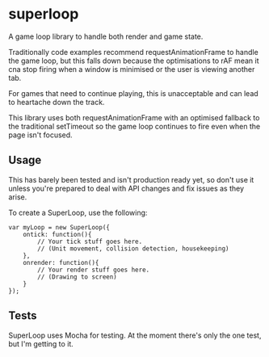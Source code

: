superloop
=========

A game loop library to handle both render and game state.

Traditionally code examples recommend requestAnimationFrame to handle the game
loop, but this falls down because the optimisations to rAF mean it cna stop
firing when a window is minimised or the user is viewing another tab.

For games that need to continue playing, this is unacceptable and can lead to
heartache down the track.

This library uses both requestAnimationFrame with an optimised fallback to the
traditional setTimeout so the game loop continues to fire even when the page
isn't focused.

Usage
-----
This has barely been tested and isn't production ready yet, so don't use it
unless you're prepared to deal with API changes and fix issues as they arise.

To create a SuperLoop, use the following:

	var myLoop = new SuperLoop({
		ontick: function(){
			// Your tick stuff goes here.
			// (Unit movement, collision detection, housekeeping)
		},
		onrender: function(){
			// Your render stuff goes here.
			// (Drawing to screen)
		}
	});

Tests
-----
SuperLoop uses Mocha for testing. At the moment there's only the one test, but 
I'm getting to it.